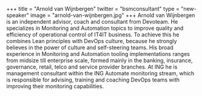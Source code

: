+++
title = "Arnold van Wijnbergen"
twitter = "bsmconsultant"
type = "new-speaker"
image = "arnold-van-wijnbergen.jpg"
+++
Arnold van Wijnbergen is an independent advisor, coach and consultant from Devoteam. He specializes in Monitoring and Automation topics to improve quality and efficiency of operational control of IT4IT business. To achieve this he combines Lean principles with DevOps culture, because he strongly believes in the power of culture and self-steering teams. His broad experience in Monitoring and Automation tooling implementations ranges from midsize till enterprise scale, formed mainly in the banking, insurance, governance, retail, telco and service provider branches. At ING he is management consultant within the ING Automate monitoring stream, which is responsible for advising, training and coaching DevOps teams with improving their monitoring capabilities.